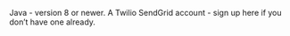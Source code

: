 Java - version 8 or newer.
A Twilio SendGrid account - sign up here if you don’t have one already.


